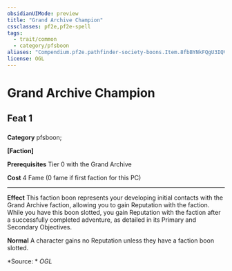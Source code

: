 ```yaml
---
obsidianUIMode: preview
title: "Grand Archive Champion"
cssclasses: pf2e,pf2e-spell
tags:
  - trait/common
  - category/pfsboon
aliases: "Compendium.pf2e.pathfinder-society-boons.Item.8fbBYNkFQgU3IQV0"
license: OGL
---
```

# Grand Archive Champion
## Feat 1
### 

**Category** pfsboon; 




**\[Faction\]**

**Prerequisites** Tier 0 with the Grand Archive

**Cost** 4 Fame (0 fame if first faction for this PC)

* * *

**Effect** This faction boon represents your developing initial contacts with the Grand Archive faction, allowing you to gain Reputation with the faction. While you have this boon slotted, you gain Reputation with the faction after a successfully completed adventure, as detailed in its Primary and Secondary Objectives.

**Normal** A character gains no Reputation unless they have a faction boon slotted.

*Source: *
*OGL*